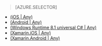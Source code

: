 <!-- deleted by customization
> [AZURE.SELECTOR-LIST (Platform | Backend)]
- [(iOS | Any)](../articles/mobile-services-ios-get-started-offline-data.md)
- [(Android | Any)](../articles/mobile-services-android-get-started-offline-data.md)
- [(Windows Runtime 8.1 universal C# | Any)](../articles/mobile-services-windows-store-dotnet-get-started-offline-data.md)
- [(Xamarin.iOS | Any)](../articles/mobile-services-xamarin-ios-get-started-offline-data.md)
- [(Xamarin.Android | Any)](../articles/mobile-services-xamarin-android-get-started-offline-data.md)
-->
<!-- keep by customization: begin -->
> [AZURE.SELECTOR]
- [(iOS | Any)](/documentation/articles/mobile-services-ios-get-started-offline-data/)
- [(Android | Any)](/documentation/articles//articles/mobile-services-android-get-started-offline-data)
- [(Windows Runtime 8.1 universal C# | Any)](/documentation/articles/mobile-services-windows-store-dotnet-get-started-offline-data/)
- [(Xamarin.iOS | Any)](/documentation/articles/mobile-services-xamarin-ios-get-started-offline-data/)
- [(Xamarin.Android | Any)](/documentation/articles/mobile-services-xamarin-android-get-started-offline-data/)
<!-- keep by customization: end -->